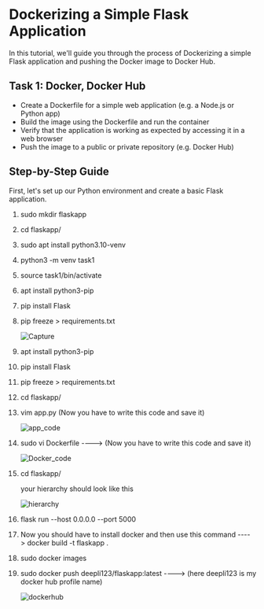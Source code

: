 # Dockerizing a Simple Flask Application

In this tutorial, we'll guide you through the process of Dockerizing a simple Flask application and pushing the Docker image to Docker Hub.

## Task 1: Docker, Docker Hub

- Create a Dockerfile for a simple web application (e.g. a Node.js or Python app)
- Build the image using the Dockerfile and run the container
- Verify that the application is working as expected by accessing it in a web browser
- Push the image to a public or private repository (e.g. Docker Hub)

## Step-by-Step Guide

First, let's set up our Python environment and create a basic Flask application.

1. sudo mkdir flaskapp
2. cd flaskapp/
3. sudo apt install python3.10-venv
4. python3 -m venv task1
5. source task1/bin/activate
6. apt install python3-pip
7. pip install Flask
8. pip freeze > requirements.txt

   ![Capture](https://github.com/deepanshusharma007/Repo-devops-tasks/assets/68854274/97d1bb04-560b-44c5-864e-d42b278e91c3)

9. apt install python3-pip
10. pip install Flask
11. pip freeze > requirements.txt
12. cd flaskapp/
13. vim app.py  (Now you have to write this code and save it)

    ![app_code](https://github.com/deepanshusharma007/Repo-devops-tasks/assets/68854274/62e6e6db-97b0-475f-baa8-3b7221f4d312)


14. sudo vi Dockerfile ----> (Now you have to write this code and save it)

      ![Docker_code](https://github.com/deepanshusharma007/Repo-devops-tasks/assets/68854274/d6e61dec-67fc-46cb-bc1d-7543629bb1ba)


15. cd flaskapp/

    your hierarchy should look like this

    ![hierarchy](https://github.com/deepanshusharma007/Repo-devops-tasks/assets/68854274/55690783-fb7b-405b-9c6f-fd1c6175eda5)

16. flask run --host 0.0.0.0 --port 5000
17. Now you should have to install docker and then use this command ----> 
    docker build -t flaskapp .
18. sudo docker images
19. sudo docker push deepli123/flaskapp:latest  ---->  (here deepli123 is my docker hub profile name)

    ![dockerhub](https://github.com/deepanshusharma007/Repo-devops-tasks/assets/68854274/aeb7ce58-1ac9-4de5-8ab9-5f719c7bb673)



